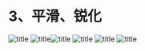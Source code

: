 # 3、平滑、锐化
![title](https://i.loli.net/2019/12/13/72neuPatUKNkViA.png)
![title](https://i.loli.net/2019/12/13/6Q29HLsBSXOrEu4.png)![title](https://i.loli.net/2019/12/13/zpDqx2HFRKwJ9V5.png)
![title](https://i.loli.net/2019/12/13/IjENxp6SwMuHe1A.png)
![title](https://i.loli.net/2019/12/13/KdZsCH4UOWaALBc.png)
![title](https://i.loli.net/2019/12/13/dUXKo3gJYITELS8.png)
